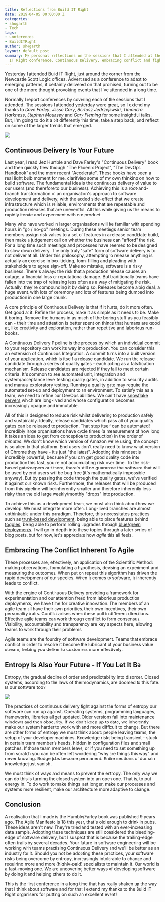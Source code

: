 ```yaml
---
title: Reflections from Build IT Right
date: 2019-04-05 00:00:00 Z
categories:
- shogarth
- Tech
tags:
- Conferences
- BuildITRight
author: shogarth
layout: default_post
summary: My personal reflections on the sessions that I attended at the 2019 Build
  IT Right conference. Continuous Delivery, embracing conflict and fighting entropy.
---
```


Yesterday I attended Build IT Right, just around the corner from the Newcastle Scott Logic offices. Advertised as a conference to adapt to emerging patterns, it certainly delivered on that promised, turning out to be one of the more thought-provoking events that I've attended in a long time.

Normally I report conferences by covering each of the sessions that I attended. The sessions I attended yesterday were great, so I extend my thanks to *Dave Farley*, *Jesse Cary*, *Bartosz Jedrzejewski*, *Timandra Harkness*, *Stephen Mounsey* and *Gary Fleming* for some insightful talks. But, I'm going to do it a bit differently this time, take a step back, and reflect on some of the larger trends that emerged.

<img src="{{ site.baseurl }}/shogarth/assets/builditright/stage.jpg" />

## Continuous Delivery Is Your Future
Last year, I read Jez Humble and Dave Farley's "Continuous Delivery" book and then quickly flew through "The Phoenix Project", "The DevOps Handbook" and the more recent "Accelerate". These books have been a real light bulb moment for me, clarifying some of my own thinking on how to build software. The fundamental idea is the continuous delivery of value to our users (and therefore to our business). Achieving this is a root-and-branch transformation of an organisation's approach to software development and delivery, with the added side-effect that we create infrastructure which is reliable, environments that are repeatable and production releases that are uneventful. All this while giving us the means to rapidly iterate and experiment with our product.

Many who have worked in larger organisations will be familiar with spending hours in "go / no-go" meetings. During these meetings senior team members assign risk values to a set of features in a release candidate build, then make a judgement call on whether the business can "afford" the risk. For a long time such meetings and processes have seemed to be designed to slow down delivery. The only truly "safe" form of software delivery is to not deliver at all. Under this philosophy, attempting to release anything is actually an exercise in box-ticking, form-filling and pleading with stakeholders to agree sign-off. Make no mistake, software is a risky business. There's always the risk that a production release causes an outage, a financial loss or reputational damage. But traditionally teams have fallen into the trap of releasing less often as a way of mitigating the risk. Actually, they're compounding it by doing so. Releases become a big deal, a huge event, with lots of ceremony and lots of features being dumped into production in one large chunk.

A core principle of Continuous Delivery is that if it hurts, do it more often. Get good at it. Refine the process, make it as simple as it needs to be. Make it boring. Remove the humans in as much of the boring stuff as you feasibly can - their time and attention is better spent on things that humans are good at, like creativity and exploration, rather than repetitive and laborious run-books.

A Continuous Delivery Pipeline is the process by which an individual commit to your repository can work its way into production. You can consider this an extension of Continuous Integration. A commit turns into a built version of your application, which is itself a release candidate. We run the release candidate through a series of quality gates - each acting as a falsification mechanism. Release candidates are rejected if they fail to meet certain criteria. It's common to see automated unit, integration and system/acceptance level testing quality gates, in addition to security audits and manual exploratory testing. Running a quality gate may require the automated set-up and deployment to an environment. To satisfy this as a team, we need to refine our DevOps abilities. We can't have [snowflake servers](https://martinfowler.com/bliki/SnowflakeServer.html) which are long-lived and whose configuration becomes increasingly opaque and immutable.

All of this is designed to reduce risk whilst delivering to production safely and sustainably. Ideally, release candidates which pass all of your quality gates can be released to production. That step itself can be automated! Incredibly large organisations have cycle times (a measurement of how long it takes an idea to get from conception to production) in the order of *minutes*. We don't know which version of Amazon we're using, the concept is so alien to that platform. End users don't really need to know what version of Chrome they have - it's just "the latest". Adopting this mindset is incredibly powerful, because if you can get good quality code into production this fast, you're not accumulating risk over time. To the risk-based gatekeepers out there, there's still no guarantee the software that will be used by end users will be bug free (it's mathematically impossible anyway). But by passing the code through the quality gates, we've verified it against our known risks. Furthermore, the releases that will be produced from this pipeline will be inherently smaller and therefore inherently less risky than the old large weekly/monthly "drops" into production.

To achieve this as a development team, we must also think about how we develop. We must integrate more often. Long-lived branches are almost unthinkable under this paradigm. Therefore, this necessitates practices such as [trunk-based development](https://trunkbaseddevelopment.com/), being able to place features behind [toggles](https://martinfowler.com/articles/feature-toggles.html), being able to perform rolling upgrades through [blue/green deployments](https://octopus.com/docs/deployment-patterns/blue-green-deployments). I will go in-depth into these topics through a later series of blog posts, but for now, let's appreciate how _agile_ this all feels.

## Embracing The Conflict Inherent To Agile
These processes are, effectively, an application of the Scientific Method: making observations, formulating a hypothesis, devising an experiment and measuring the outcomes. When put on repeat this algorithm has driven the rapid development of our species. When it comes to software, it inherently leads to conflict.

With the engine of Continuous Delivery providing a framework for experimentation and our attention freed from laborious production deployments, we have time for creative innovation. The members of an agile team all have their own priorities, their own incentives, their own personality traits. Conflict arises when these pull in different directions. Effective agile teams can work through conflict to form consensus. Visibility, accountability and transparency are key aspects here, allowing teams to work through their problems.

Agile teams are the foundry of software development. Teams that embrace conflict in order to resolve it become the lubricant of your business value stream, helping you deliver to customers more effectively.

## Entropy Is Also Your Future - If You Let It Be
Entropy, the gradual decline of order and predictability into disorder. Closed systems, according to the laws of thermodynamics, are doomed to this fate. Is our software too?

<img src="{{ site.baseurl }}/shogarth/assets/builditright/entropy.jpg" />

The practices of continuous delivery fight against the forms of entropy our software can run up against. Operating systems, programming languages, frameworks, libraries all get updated. Older versions fall into maintenance windows and then obscurity. If we don't keep up to date, we inherently make our system harder to work with and more difficult to change. But there are other forms of entropy we must think about: people leaving teams, the setup of your developer machines. Knowledge risks being transient - stuck in certain team member's heads, hidden in configuration files and small patches. If those team members leave, or if you need to set something up from scratch you can be often left wondering "why are things this way" and never knowing. Bodge jobs become permanent. Entire sections of domain knowledge just vanish.

We must think of ways and means to prevent the entropy. The only way we can do this is turning the closed system into an open one. That is, to put energy in. To do work to make things last longer, make our processes and systems more resilient, make our architecture more adaptive to change.

## Conclusion
A realisation that I made is the Humble/Farley book was published 9 years ago. The Agile Manifesto is 18 this year, that's old enough to drink in pubs. These ideas aren't new. They're tried and tested with an ever-increasing data sample. Adopting these techniques are still considered the bleeding-edge of software delivery, but I suspect that is because the trailing-edge often trails by several decades. Your future in software engineering will be working with teams practising Continuous Delivery and we'll be better as an industry for it. Should you not be adopting these practices, your software risks being overcome by entropy, increasingly intolerable to change and requiring more and more (highly-paid) specialists to maintain it. Our world is a fast-moving one. We are uncovering better ways of developing software by doing it and helping others to do it.

This is the first conference in a long time that has really shaken up the way that I think about software and for that I extend my thanks to the Build IT Right organisers for putting on such an excellent event!
